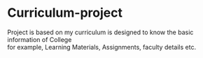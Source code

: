 # Curriculum-project
Project is based on my curriculum is designed to know the basic information of College <br>for example, Learning Materials, Assignments, faculty details etc.
